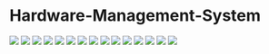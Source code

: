 # Hardware-Management-System

<img src="Screenshot/1.png">
<img src="Screenshot/2.png">
<img src="Screenshot/4.png">
<img src="Screenshot/5.png">
<img src="Screenshot/6.png">
<img src="Screenshot/7.png">
<img src="Screenshot/8.png">
<img src="Screenshot/9.png">
<img src="Screenshot/10.png">
<img src="Screenshot/11.png">
<img src="Screenshot/12.png">
<img src="Screenshot/13.png">
<img src="Screenshot/14.png">
<img src="Screenshot/15.png">
<img src="Screenshot/16.png">
